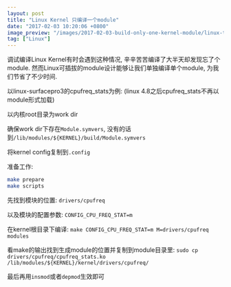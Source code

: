 ```yaml
---
layout: post
title: "Linux Kernel 只编译一个module"
date: "2017-02-03 10:20:06 +0800"
image_preview: "/images/2017-02-03-build-only-one-kernel-module/linux-tux.svg"
tag: ["Linux"]
---
```


调试编译Linux Kernel有时会遇到这种情况, 辛辛苦苦编译了大半天却发现忘了个module. 然而Linux可插拔的module设计能够让我们单独编译单个module, 为我们节省了不少时间.

以linux-surfacepro3的cpufreq_stats为例: (linux 4.8之后cpufreq_stats不再以module形式加载)

以内核root目录为work dir

确保work dir下存在`Module.symvers`, 没有的话到`/lib/modules/${KERNEL}/build/Module.symvers`

将kernel config复制到`.config`

准备工作:

``` sh
make prepare
make scripts
```

先找到模块的位置: `drivers/cpufreq`

以及模块的配置参数: `CONFIG_CPU_FREQ_STAT=m`

在kernel根目录下编译: `make CONFIG_CPU_FREQ_STAT=m M=drivers/cpufreq modules`

看make的输出找到生成module的位置并复制到module目录里: `sudo cp drivers/cpufreq/cpufreq_stats.ko /lib/modules/${KERNEL}/kernel/drivers/cpufreq/`

最后再用`insmod`或者`depmod`生效即可
